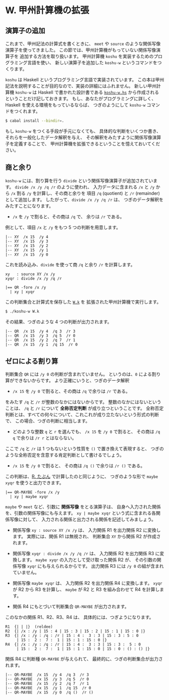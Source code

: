 # W. 甲州計算機の拡張


## 演算子の追加

これまで、甲州記法の計算式を書くときに、
`meet` や `source` のような関係写像演算子を使ってきました。
この節では、甲州計算機がもっていない関係写像演算子を
追加する方法を取り扱います。
甲州計算機 `koshu` を実装するためのプログラミング言語を使い、
新しい演算子を追加した `koshu-w` というコマンドをつくります。

`koshu` は Haskell というプログラミング言語で実装されています。
この本は甲州記法を説明することが目的なので、実装の詳細にはふれません。
新しい甲州計算機 `koshu-w` は Haskell で書かれた設計書である
[`koshu-w.hs`][koshu-w.hs] から作成される
ということだけ記しておきます。
もし、あなたがプログラミングに詳しく、
Haskell を使える環境をもっているならば、
つぎのようにして `koshu-w` コマンドをつくれます。

``` sh
$ cabal install --bindir=.
```

もし `koshu-w` をつくる手段が手元になくても、
具体的な判断をいくつか書き、
それらを一般化したデータ解釈を与え、
その解釈をみたすように関係写像演算子を定義することで、
甲州計算機を拡張できるということを憶えておいてください。


## 商と余り

`koshu-w` には、割り算を行う `divide`
という関係写像演算子が追加されています。
`divide /x /y /q /r` のように使われ、
入力データに含まれる `/x` と `/y` から
`/x` 割る `/y` を計算し、その商と余りを
項目 `/q` (quotient) と
`/r` (remainder) として追加します。
したがって、`divide /x /y /q /r` は、
つぎのデータ解釈をみたすことになります。

 - `/x` を `/y` で割ると、その商は `/q` で、
   余りは `/r` である。

例として、項目 `/x` と `/y` をもつ 5 つの判断を用意します。

``` text
|-- XY  /x 15  /y 4
|-- XY  /x 15  /y 3
|-- XY  /x 15  /y 2
|-- XY  /x 15  /y 1
|-- XY  /x 15  /y 0
```

これを読み込み、`divide` を使って商 `/q` と余り `/r` を計算します。

``` text
xy   : source XY /x /y
xyqr : divide /x /y /q /r

|== QR -fore /x /y
  | xy | xyqr
```

この判断集合と計算式を保存した [`W.k`][W.k] を
拡張された甲州計算機で実行します。

``` sh
$ ./koshu-w W.k
```

その結果、つぎのような 4 つの判断が出力されます。

``` text
|-- QR  /x 15  /y 4  /q 3  /r 3
|-- QR  /x 15  /y 3  /q 5  /r 0
|-- QR  /x 15  /y 2  /q 7  /r 1
|-- QR  /x 15  /y 1  /q 15  /r 0
```


## ゼロによる割り算

判断集合 `QR` には `/y 0` の判断が含まれていません。
というのは、`0` による割り算ができないからです。
より正確にいうと、つぎのデータ解釈

 - `/x 15` を `/y 0` で割ると、その商は `/q` で余りは `/r` である。

をみたす `/q` と `/r` が整数のなかにはないからです。
整数のなかにはないということは、
`/q` と `/r` について **全称否定判断** が成り立つということです。
全称否定判断とは、すべての何々について、これこれが成り立たないという形式の判断で、
この場合、つぎの判断に相当します。

 - どのような整数 `q` と `r` を選んでも、
   `/x 15` を `/y 0` で割ると、
   その商は `/q q` で余りは `/r r` とはならない。

ここで `/q` と `/r` は 1 つもないという性質を
`()` で置き換えて表現すると、
つぎのような全称否定を含意する肯定判断として書けるでしょう。

 - `/x 15` を `/y 0` で割ると、
   その商は `/q ()` で余りは `/r ()` である。

この判断は、[R. たぶん][R] で計算したのと同じように、
つぎのような形で `maybe xyqr` を使うと出力できます。

``` text
|== QR-MAYBE -fore /x /y
  | xy | maybe xyqr
```

`maybe` や `meet` など、引数に **関係写像** をとる演算子は、
自身へ入力された関係を、引数の関係写像にも与えます。
`xy | maybe xyqr` という式に含まれる各関係写像に対して、
入力される関係と出力される関係を記述してみましょう。

 - 関係写像 `xy : source XY /x /y` は、
   入力関係 R1 を出力関係 R2 に変換します。 
   実際には、関係 R1 は無視され、
   判断集合 `XY` から関係 R2 が作成されます。

 - 関係写像 `xyqr : divide /x /y /q /r` は、
   入力関係 R2 を出力関係 R3 に変換します。
   `maybe xyqr` の入力として受け取った関係 R2 が、
   その引数の関係写像 `xyqr` にも与えられるからです。
   出力関係 R3 には `/y 0` の組が含まれていません。

 - 関係写像 `maybe xyqr` は、
   入力関係 R2 を出力関係 R4 に変換します。
   `xyqr` が R2 から R3 を計算し、
   `maybe` が R2 と R3 を組み合わせて R4 を計算します。

 - 関係 R4 にもとづいて判断集合 `QR-MAYBE` が出力されます。

このなかの関係 R1、R2、R3、R4 は、
具体的には、つぎようになります。

``` text
R1  {| | |}  (reldee)
R2  {| /x : /y | 15 : 4 | 15 : 3 | 15 : 2 | 15 : 1 | 15 : 0 |}
R3  {| /x : /y : /q : /r | 15 : 4 :  3 : 3 | 15 : 3 : 5 : 0
     | 15 :  2 :  7 :  1 | 15 : 1 : 15 : 0 |}
R4  {| /x : /y : /q : /r | 15 : 4 :  3 : 3 | 15 : 3 :  5 : 0
     | 15 :  2 :  7 :  1 | 15 : 1 : 15 : 0 | 15 : 0 : () : () |}
```

関係 R4 に判断種 `QR-MAYBE` が与えられて、
最終的に、つぎの判断集合が出力されます。

``` text
|-- QR-MAYBE  /x 15  /y 4  /q 3  /r 3
|-- QR-MAYBE  /x 15  /y 3  /q 5  /r 0
|-- QR-MAYBE  /x 15  /y 2  /q 7  /r 1
|-- QR-MAYBE  /x 15  /y 1  /q 15  /r 0
|-- QR-MAYBE  /x 15  /y 0  /q ()  /r ()
```


[R]:           ../R
[W.k]:         ../W/W.k
[koshu-w.hs]:  ../W/koshu-w.hs

<!-- ------------------------------------------------------------------
|-- TERM  /ja0 'か  /ja '関係写像          /en "relmap"
|-- TERM  /ja0 'せ  /ja '全称否定判断      /en "universal negative judgement"
------------------------------------------------------------------- -->


